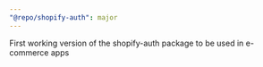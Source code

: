 ```yaml
---
"@repo/shopify-auth": major
---
```


First working version of the shopify-auth package to be used in e-commerce apps
